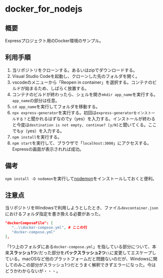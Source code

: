 # docker_for_nodejs

## 概要

Expressプロジェクト用のDocker環境のサンプル。

## 利用手順

1. 当リポジトリをクローンする。あるいはzipでダウンロードする。
2. Visual Studio Codeを起動し、クローンした先のフォルダを開く。
3. vscodeのメニューから「Reopen in container」を選択する。コンテナのビルドが始まるため、しばらく放置する。
4. コンテナのビルドが終わったら、シェルを開き`mkdir app_name`を実行する。`app_name`の部分は任意。
5. `cd app_name`を実行してフォルダを移動する。
6. `npx express-generator`を実行する。初回は`express-generatorをインストールする？`と聞かれるはずなのでy（yes）を入力する。インストールが終わると今度は`destination is not empty, continue? [y/N]`と聞いてくる。ここでもy（yes）を入力する。
1. `npm install`を実行する。
1. `npm start`を実行して、ブラウザで「`localhost:3000`」にアクセスする。Expressの画面が表示されれば成功。

## 備考

`npm install -D nodemon`を実行して[nodemon](https://nodemon.io/)をインストールしておくと便利。

## 注意点

当リポジトリをWindowsで利用しようとしたとき、ファイル`devcontainer.json`におけるフォルダ指定を書き換える必要があった。

```json
"dockerComposeFile": [
   "..\\docker-compose.yml", # ここの行
   "docker-compose.yml"
],
```

「1つ上のフォルダにある`docker-compose.yml`」を指している部分について、本来**スラッシュ1つ**`/`だった部分を**バックスラッシュ2つ**`\\`に変更してエスケープしている。macOSなど他のプラットフォームだと問題ないのだが、Windowsに関してのみこの部分がスラッシュ1つだとうまく解釈できずエラーになった。今はどうかわからないが・・・。
